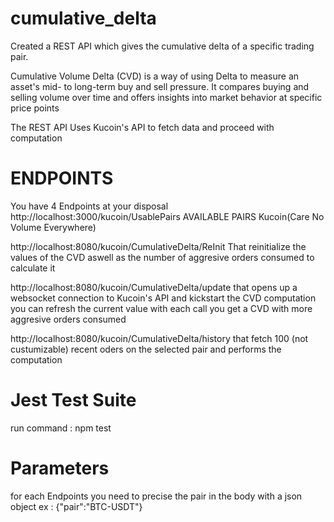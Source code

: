 # cumulative_delta

Created a REST API which gives the cumulative delta of a specific trading pair.

Cumulative Volume Delta (CVD) is a way of using Delta to measure an asset's mid- to long-term buy and sell pressure. It compares buying and selling volume over time and offers insights into market behavior at specific price points

The REST API Uses Kucoin's API to fetch data and proceed with computation

# ENDPOINTS

You have 4 Endpoints at your disposal
http://localhost:3000/kucoin/UsablePairs
AVAILABLE PAIRS Kucoin(Care No Volume Everywhere)

http://localhost:8080/kucoin/CumulativeDelta/ReInit
That reinitialize the values of the CVD aswell as the number of aggresive orders consumed to calculate it

http://localhost:8080/kucoin/CumulativeDelta/update
that opens up a websocket connection to Kucoin's API and kickstart the CVD computation
you can refresh the current value with each call you get a CVD with more aggresive orders consumed

http://localhost:8080/kucoin/CumulativeDelta/history
that fetch 100 (not custumizable) recent oders on the selected pair and performs the computation

# Jest Test Suite

run command : npm test

# Parameters

for each Endpoints you need to precise the pair in the body with a json object
ex : {"pair":"BTC-USDT"}

